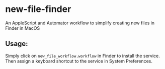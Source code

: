 # new-file-finder
An AppleScript and Automator workflow to simplify creating new files in Finder in MacOS

## Usage:
Simply click on `new_file_workflow.workflow` in Finder to install the service. Then assign a keyboard shortcut to the service in System Preferences.
